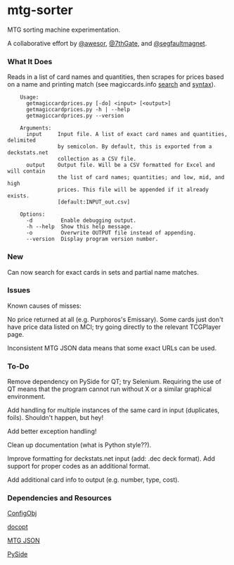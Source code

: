 # mtg-sorter
MTG sorting machine experimentation.

A collaborative effort by [@awesor](https://github.com/awesor), [@7thGate](https://github.com/7thGate), and [@segfaultmagnet](https://github.com/segfaultmagnet).

### What It Does
Reads in a list of card names and quantities, then scrapes for prices based on a name and printing match (see magiccards.info [search](http://magiccards.info/search.html) and [syntax](http://magiccards.info/syntax.html)).

        Usage:
          getmagiccardprices.py [-do] <input> [<output>]
          getmagiccardprices.py -h | --help
          getmagiccardprices.py --version

        Arguments:
          input     Input file. A list of exact card names and quantities, delimited
                    by semicolon. By default, this is exported from a deckstats.net
                    collection as a CSV file.
          output    Output file. Will be a CSV formatted for Excel and will contain
                    the list of card names; quantities; and low, mid, and high
                    prices. This file will be appended if it already exists.
                    [default:INPUT_out.csv]

        Options:
          -d         Enable debugging output.
          -h --help  Show this help message.
          -o         Overwrite OUTPUT file instead of appending.
          --version  Display program version number.

### New
Can now search for exact cards in sets and partial name matches.

### Issues
Known causes of misses:

  No price returned at all (e.g. Purphoros's Emissary). Some cards just don't have price data listed on MCI; try going directly to the relevant TCGPlayer page.

  Inconsistent MTG JSON data means that some exact URLs can be used.

### To-Do
Remove dependency on PySide for QT; try Selenium. Requiring the use of QT means that the program cannot run without X or a similar graphical environment.

Add handling for multiple instances of the same card in input (duplicates, foils). Shouldn't happen, but hey!

Add better exception handling!

Clean up documentation (what is Python style??).

Improve formatting for deckstats.net input (add: .dec deck format). Add support for proper codes as an additional format.

Add additional card info to output (e.g. number, type, cost).

### Dependencies and Resources
[ConfigObj](http://www.voidspace.org.uk/python/configobj.html)

[docopt](http://docopt.org/)

[MTG JSON](http://mtgjson.com/)

[PySide](https://pypi.python.org/pypi/PySide/)

